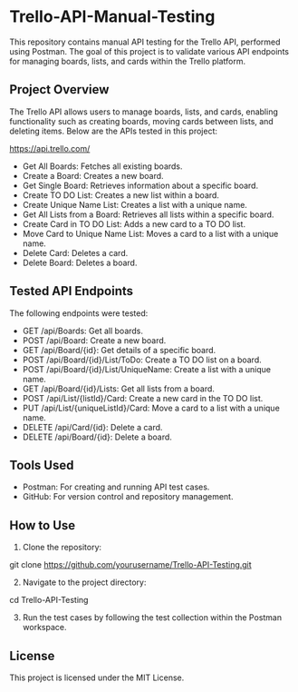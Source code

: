 # Trello-API-Manual-Testing
This repository contains manual API testing for the Trello API, performed using Postman. The goal of this project is to validate various API endpoints for managing boards, lists, and cards within the Trello platform.

## Project Overview
The Trello API allows users to manage boards, lists, and cards, enabling functionality such as creating boards, moving cards between lists, and deleting items. Below are the APIs tested in this project:

https://api.trello.com/

- Get All Boards: Fetches all existing boards.
- Create a Board: Creates a new board.
- Get Single Board: Retrieves information about a specific board.
- Create TO DO List: Creates a new list within a board.
- Create Unique Name List: Creates a list with a unique name.
- Get All Lists from a Board: Retrieves all lists within a specific board.
- Create Card in TO DO List: Adds a new card to a TO DO list.
- Move Card to Unique Name List: Moves a card to a list with a unique name.
- Delete Card: Deletes a card.
- Delete Board: Deletes a board.
  
## Tested API Endpoints
The following endpoints were tested:

- GET /api/Boards: Get all boards.
- POST /api/Board: Create a new board.
- GET /api/Board/{id}: Get details of a specific board.
- POST /api/Board/{id}/List/ToDo: Create a TO DO list on a board.
- POST /api/Board/{id}/List/UniqueName: Create a list with a unique name.
- GET /api/Board/{id}/Lists: Get all lists from a board.
- POST /api/List/{listId}/Card: Create a new card in the TO DO list.
- PUT /api/List/{uniqueListId}/Card: Move a card to a list with a unique name.
- DELETE /api/Card/{id}: Delete a card.
- DELETE /api/Board/{id}: Delete a board.
  
## Tools Used
- Postman: For creating and running API test cases.
- GitHub: For version control and repository management.
  
## How to Use
1. Clone the repository:
  
git clone https://github.com/yourusername/Trello-API-Testing.git

2. Navigate to the project directory:

cd Trello-API-Testing

3. Run the test cases by following the test collection within the Postman workspace.

## License
This project is licensed under the MIT License.
